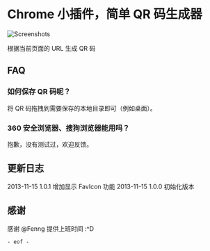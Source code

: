 # Chrome 小插件，简单 QR 码生成器

![Screenshots](http://files.gracecode.com/2013_11_15/1384502477.png)

根据当前页面的 URL 生成 QR 码


## FAQ

### 如何保存 QR 码呢？

将 QR 码拖拽到需要保存的本地目录即可（例如桌面）。

### 360 安全浏览器、搜狗浏览器能用吗？

抱歉，没有测试过，欢迎反馈。


## 更新日志

2013-11-15 1.0.1 增加显示 FavIcon 功能
2013-11-15 1.0.0 初始化版本

## 感谢

感谢 @Fenng 提供上班时间 :^D

`- eof -`
